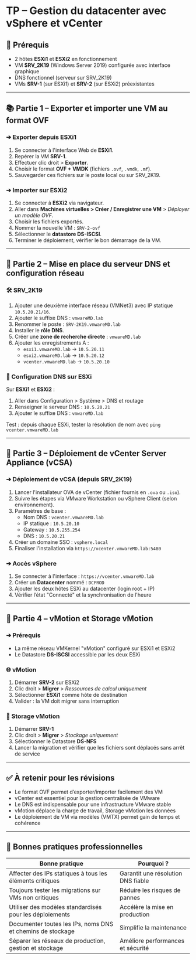 # TP – Gestion du datacenter avec vSphere et vCenter

## 💼 Prérequis

- 2 hôtes **ESXi1** et **ESXi2** en fonctionnement
- VM **SRV_2K19** (Windows Server 2019) configurée avec interface graphique
- DNS fonctionnel (serveur sur SRV_2K19)
- VMs **SRV-1** (sur ESXi1) et **SRV-2** (sur ESXi2) préexistantes

---

## 📚 Partie 1 – Exporter et importer une VM au format OVF

### ➔ Exporter depuis ESXi1

1. Se connecter à l'interface Web de **ESXi1**.
2. Repérer la VM **SRV-1**.
3. Effectuer clic droit > **Exporter**.
4. Choisir le format **OVF + VMDK** (fichiers `.ovf`, `.vmdk`, `.mf`).
5. Sauvegarder ces fichiers sur le poste local ou sur SRV_2K19.

### ➔ Importer sur ESXi2

1. Se connecter à **ESXi2** via navigateur.
2. Aller dans **Machines virtuelles > Créer / Enregistrer une VM** > _Déployer un modèle OVF_.
3. Choisir les fichiers exportés.
4. Nommer la nouvelle VM : `SRV-2-ovf`
5. Sélectionner le **datastore DS-ISCSI**.
6. Terminer le déploiement, vérifier le bon démarrage de la VM.

---

## 📂 Partie 2 – Mise en place du serveur DNS et configuration réseau

### 🛠️ SRV_2K19

1. Ajouter une deuxième interface réseau (VMNet3) avec IP statique `10.5.20.21/16`.
2. Ajouter le suffixe DNS : `vmwareMD.lab`
3. Renommer le poste : `SRV-2K19.vmwareMD.lab`
4. Installer le **rôle DNS**.
5. Créer une **zone de recherche directe** : `vmwareMD.lab`
6. Ajouter les enregistrements A :
    - `esxi1.vmwareMD.lab` → `10.5.20.11`
    - `esxi2.vmwareMD.lab` → `10.5.20.12`
    - `vcenter.vmwareMD.lab` → `10.5.20.10`

### 🚄 Configuration DNS sur ESXi

Sur **ESXi1** et **ESXi2** :

1. Aller dans Configuration > Système > DNS et routage
2. Renseigner le serveur DNS : `10.5.20.21`
3. Ajouter le suffixe DNS : `vmwareMD.lab`

Test : depuis chaque ESXi, tester la résolution de nom avec `ping vcenter.vmwareMD.lab`

---

## 🚀 Partie 3 – Déploiement de vCenter Server Appliance (vCSA)

### ➔ Déploiement de vCSA (depuis SRV_2K19)

1. Lancer l'installateur OVA de vCenter (fichier fournis en `.ova` ou `.iso`).
2. Suivre les étapes via VMware Workstation ou vSphere Client (selon environnement).
3. Paramètres de base :
    - Nom DNS : `vcenter.vmwareMD.lab`
    - IP statique : `10.5.20.10`
    - Gateway : `10.5.255.254`
    - DNS : `10.5.20.21`
4. Créer un domaine SSO : `vsphere.local`
5. Finaliser l'installation via `https://vcenter.vmwareMD.lab:5480`

### ➔ Accès vSphere

1. Se connecter à l'interface : `https://vcenter.vmwareMD.lab`
2. Créer un **Datacenter** nommé : `DCPROD`
3. Ajouter les deux hôtes ESXi au datacenter (login root + IP)
4. Vérifier l’état "Connecté" et la synchronisation de l'heure

---

## 🔄 Partie 4 – vMotion et Storage vMotion

### ➔ Prérequis

- La même réseau VMKernel "vMotion" configuré sur ESXi1 et ESXi2
- Le Datastore **DS-ISCSI** accessible par les deux ESXi

### 🌐 vMotion

1. Démarrer **SRV-2** sur ESXi2
2. Clic droit > **Migrer** > _Ressources de calcul uniquement_
3. Sélectionner **ESXi1** comme hôte de destination
4. Valider : la VM doit migrer sans interruption

### 💾 Storage vMotion

1. Démarrer **SRV-1**
2. Clic droit > **Migrer** > _Stockage uniquement_
3. Sélectionner le Datastore **DS-NFS**
4. Lancer la migration et vérifier que les fichiers sont déplacés sans arrêt de service

---

## ✅ À retenir pour les révisions

- Le format OVF permet d’exporter/importer facilement des VM
- vCenter est essentiel pour la gestion centralisée de VMware
- Le DNS est indispensable pour une infrastructure VMware stable
- vMotion déplace la charge de travail, Storage vMotion les données
- Le déploiement de VM via modèles (VMTX) permet gain de temps et cohérence

---

## 📌 Bonnes pratiques professionnelles

|Bonne pratique|Pourquoi ?|
|---|---|
|Affecter des IPs statiques à tous les éléments critiques|Garantit une résolution DNS fiable|
|Toujours tester les migrations sur VMs non critiques|Réduire les risques de pannes|
|Utiliser des modèles standardisés pour les déploiements|Accélère la mise en production|
|Documenter toutes les IPs, noms DNS et chemins de stockage|Simplifie la maintenance|
|Séparer les réseaux de production, gestion et stockage|Améliore performances et sécurité|

